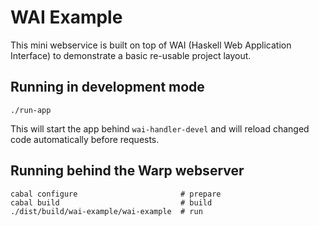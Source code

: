 # WAI Example

This mini webservice is built on top of WAI (Haskell Web Application Interface) to demonstrate a basic re-usable project layout.


## Running in development mode

    ./run-app

This will start the app behind `wai-handler-devel` and will reload
changed code automatically before requests.


## Running behind the Warp webserver

    cabal configure                       # prepare
    cabal build                           # build
    ./dist/build/wai-example/wai-example  # run
